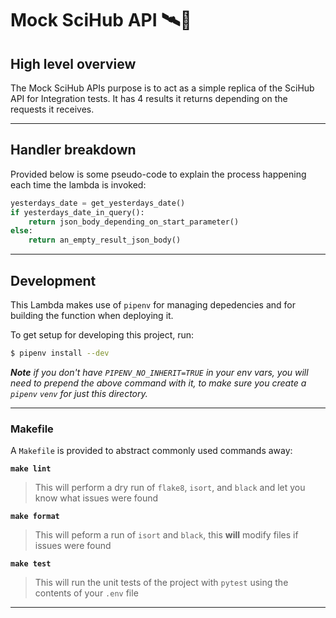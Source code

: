 # Mock SciHub API 🛰🤡

## High level overview

The Mock SciHub APIs purpose is to act as a simple replica of the SciHub API for Integration tests. It has 4 results it returns depending on the requests it receives.

---

## Handler breakdown

Provided below is some pseudo-code to explain the process happening each time the lambda is invoked:

```python
yesterdays_date = get_yesterdays_date()
if yesterdays_date_in_query():
    return json_body_depending_on_start_parameter()
else:
    return an_empty_result_json_body()
```

---

## Development

This Lambda makes use of `pipenv` for managing depedencies and for building the function when deploying it.

To get setup for developing this project, run:

```bash
$ pipenv install --dev
```

_**Note** if you don't have `PIPENV_NO_INHERIT=TRUE` in your env vars, you will need to prepend the above command with it, to make sure you create a `pipenv` `venv` for just this directory._

---

### Makefile

A `Makefile` is provided to abstract commonly used commands away:

**`make lint`**

> This will perform a dry run of `flake8`, `isort`, and `black` and let you know what issues were found

**`make format`**

> This will peform a run of `isort` and `black`, this **will** modify files if issues were found

**`make test`**

> This will run the unit tests of the project with `pytest` using the contents of your `.env` file

---

